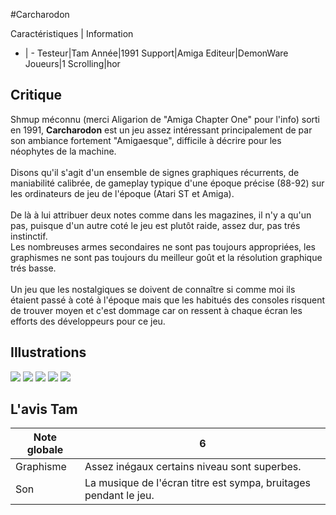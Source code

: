 #Carcharodon

Caractéristiques | Information
- | -
Testeur|Tam
Année|1991
Support|Amiga
Editeur|DemonWare
Joueurs|1
Scrolling|hor

## Critique
Shmup méconnu (merci Aligarion de "Amiga Chapter One" pour l'info) sorti en 1991, <b>Carcharodon</b> est un jeu assez intéressant principalement de par son ambiance fortement "Amigaesque", difficile à décrire pour les néophytes de la machine.<br/><br/>Disons qu'il s'agit d'un ensemble de signes graphiques récurrents, de maniabilité calibrée, de gameplay typique d'une époque précise (88-92) sur les ordinateurs de jeu de l'époque (Atari ST et Amiga).<br/><br/>De là à lui attribuer deux notes comme dans les magazines, il n'y a qu'un pas, puisque d'un autre coté le jeu est plutôt raide, assez dur, pas trés instinctif.<br/>Les nombreuses armes secondaires ne sont pas toujours appropriées, les graphismes ne sont pas toujours du meilleur goût et la résolution graphique trés basse.<br/><br/>Un jeu que les nostalgiques se doivent de connaître si comme moi ils étaient passé à coté à l'époque mais que les habitués des consoles risquent de trouver moyen et c'est dommage car on ressent à chaque écran les efforts des développeurs pour ce jeu.

## Illustrations
![](http://www.shmup.com/images/thumbs/img_fiche_1_529.gif)
![](http://www.shmup.com/images/thumbs/img_fiche_2_529.gif)
![](http://www.shmup.com/images/thumbs/img_fiche_3_529.gif)
![](http://www.shmup.com/images/thumbs/)
![](http://www.shmup.com/images/thumbs/)

## L'avis Tam
Note globale|6
-|-
Graphisme|Assez inégaux certains niveau sont superbes.
Son|La musique de l'écran titre est sympa, bruitages pendant le jeu.
